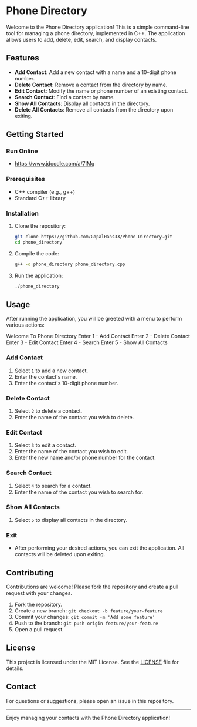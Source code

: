 # Phone Directory

Welcome to the Phone Directory application! This is a simple command-line tool for managing a phone directory, implemented in C++. The application allows users to add, delete, edit, search, and display contacts.

## Features

- **Add Contact**: Add a new contact with a name and a 10-digit phone number.
- **Delete Contact**: Remove a contact from the directory by name.
- **Edit Contact**: Modify the name or phone number of an existing contact.
- **Search Contact**: Find a contact by name.
- **Show All Contacts**: Display all contacts in the directory.
- **Delete All Contacts**: Remove all contacts from the directory upon exiting.

## Getting Started

### Run Online
- https://www.jdoodle.com/a/7IMq
### Prerequisites

- C++ compiler (e.g., g++)
- Standard C++ library

### Installation

1. Clone the repository:
    ```sh
    git clone https://github.com/GopalHans33/Phone-Directory.git
    cd phone_directory
    ```

2. Compile the code:
    ```sh
    g++ -o phone_directory phone_directory.cpp
    ```

3. Run the application:
    ```sh
    ./phone_directory
    ```

## Usage

After running the application, you will be greeted with a menu to perform various actions:

Welcome To Phone Directory
Enter 1 - Add Contact
Enter 2 - Delete Contact
Enter 3 - Edit Contact
Enter 4 - Search
Enter 5 - Show All Contacts


### Add Contact

1. Select `1` to add a new contact.
2. Enter the contact's name.
3. Enter the contact's 10-digit phone number.

### Delete Contact

1. Select `2` to delete a contact.
2. Enter the name of the contact you wish to delete.

### Edit Contact

1. Select `3` to edit a contact.
2. Enter the name of the contact you wish to edit.
3. Enter the new name and/or phone number for the contact.

### Search Contact

1. Select `4` to search for a contact.
2. Enter the name of the contact you wish to search for.

### Show All Contacts

1. Select `5` to display all contacts in the directory.

### Exit

- After performing your desired actions, you can exit the application. All contacts will be deleted upon exiting.

## Contributing

Contributions are welcome! Please fork the repository and create a pull request with your changes.

1. Fork the repository.
2. Create a new branch: `git checkout -b feature/your-feature`
3. Commit your changes: `git commit -m 'Add some feature'`
4. Push to the branch: `git push origin feature/your-feature`
5. Open a pull request.

## License

This project is licensed under the MIT License. See the [LICENSE](LICENSE) file for details.

## Contact

For questions or suggestions, please open an issue in this repository.

---

Enjoy managing your contacts with the Phone Directory application!
